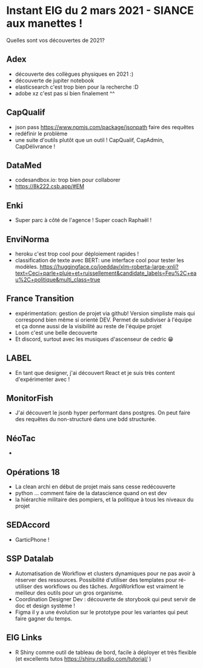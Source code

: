 # Instant EIG du 2 mars 2021 - SIANCE aux manettes ! 

Quelles sont vos découvertes de 2021?

## Adex
- découverte des collègues physiques en 2021 :)
- découverte de jupiter notebook
- elasticsearch c'est trop bien pour la recherche :D
- adobe xz c'est pas si bien finalement ^^

## CapQualif
- json pass https://www.npmjs.com/package/jsonpath faire des requêtes
- redéfinir le problème
- une suite d'outils plutôt que un outil ! CapQualif, CapAdmin, CapDélivrance !

## DataMed
- codesandbox.io: trop bien pour collaborer
- https://8k222.csb.app/#EM

## Enki
- Super parc à côté de l'agence ! Super coach Raphaël !

## EnviNorma
- heroku c'est trop cool pour déploiement rapides !
- classification de texte avec BERT: une interface cool pour tester les modèles. https://huggingface.co/joeddav/xlm-roberta-large-xnli?text=Ceci+parle+pluie+et+ruissellement&candidate_labels=Feu%2C+eau%2C+politique&multi_class=true

## France Transition 
- expérimentation: gestion de projet via github! Version simpliste mais qui correspond bien même si orienté DEV. Permet de subdiviser à l'équipe et ça donne aussi de la visibilité au reste de l'équipe projet
- Loom c'est une belle decouverte
-  Et discord, surtout avec les musiques d'ascenseur de cedric 😁

## LABEL
- En tant que designer, j'ai découvert React et je suis très content d'expérimenter avec !

## MonitorFish
- J'ai découvert le jsonb hyper performant dans postgres. On peut faire des requêtes du non-structuré dans une bdd structurée.

## NéoTac
-

## Opérations 18
- La clean archi en début de projet mais sans cesse redécouverte 
- python ... comment faire de la datascience quand on est dev
- la hiérarchie militaire des pompiers, et la politique à tous les niveaux du projet

## SEDAccord
- GarticPhone !

## SSP Datalab
- Automatisation de Workflow et clusters dynamiques pour ne pas avoir à réserver des ressources. Possibilité d'utiliser des templates pour ré-utiliser des workflows ou des tâches. ArgoWorkflow est vraiment le meilleur des outils pour un gros organisme.
- Coordination Designer Dev : découverte de storybook qui peut servir de doc et design système !
- Figma il y a une évolution sur le prototype pour les variantes qui peut faire gagner du temps.

## EIG Links
- R Shiny comme outil de tableau de bord, facile à déployer et très flexible (et excellents tutos https://shiny.rstudio.com/tutorial/ )

